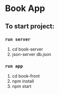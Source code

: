 # Book App

## To start project:

### `run server`
  1) cd book-server
  2) json-server db.json

### `run app`
  1) cd book-front
  2) npm install
  3) npm start
